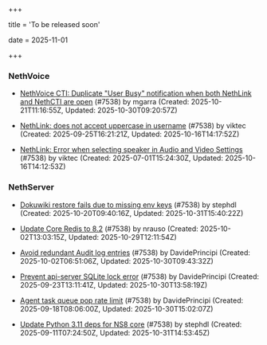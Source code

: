 +++

title = 'To be released soon'

date = 2025-11-01

+++

### NethVoice

- [NethVoice CTI: Duplicate "User Busy" notification when both NethLink and NethCTI are open](https://github.com/NethServer/dev/issues/7686) (#7538) by mgarra (Created: 2025-10-21T11:16:55Z, Updated: 2025-10-30T09:20:57Z)

- [NethLink: does not accept uppercase in username](https://github.com/NethServer/dev/issues/7656) (#7538) by viktec (Created: 2025-09-25T16:21:21Z, Updated: 2025-10-16T14:17:52Z)

- [NethLink: Error when selecting speaker in Audio and Video Settings](https://github.com/NethServer/dev/issues/7538) (#7538) by viktec (Created: 2025-07-01T15:24:30Z, Updated: 2025-10-16T14:12:53Z)

### NethServer

- [Dokuwiki restore fails due to missing env keys](https://github.com/NethServer/dev/issues/7685) (#7538) by stephdl (Created: 2025-10-20T09:40:16Z, Updated: 2025-10-31T15:40:22Z)

- [Update Core Redis to 8.2](https://github.com/NethServer/dev/issues/7676) (#7538) by nrauso (Created: 2025-10-02T13:03:15Z, Updated: 2025-10-29T12:11:54Z)

- [Avoid redundant Audit log entries](https://github.com/NethServer/dev/issues/7668) (#7538) by DavidePrincipi (Created: 2025-10-02T06:51:06Z, Updated: 2025-10-30T09:43:32Z)

- [Prevent api-server SQLite lock error](https://github.com/NethServer/dev/issues/7651) (#7538) by DavidePrincipi (Created: 2025-09-23T13:11:41Z, Updated: 2025-10-30T13:58:19Z)

- [Agent task queue pop rate limit](https://github.com/NethServer/dev/issues/7636) (#7538) by DavidePrincipi (Created: 2025-09-18T08:06:00Z, Updated: 2025-10-30T15:02:07Z)

- [Update Python 3.11 deps for NS8 core](https://github.com/NethServer/dev/issues/7625) (#7538) by stephdl (Created: 2025-09-11T07:24:50Z, Updated: 2025-10-31T14:53:45Z)

